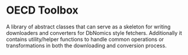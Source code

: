 # OECD Toolbox
A library of abstract classes that can serve as a skeleton for writing downloaders and converters for DbNomics style fetchers.
Additionally it contains utility/helper functions to handle common operations or transformations in both the downloading and conversion process.   
